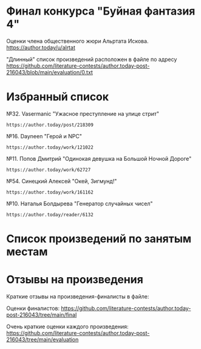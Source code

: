 # Финал конкурса "Буйная фантазия 4"
Оценки члена общественного жюри Альртата Искова.
https://author.today/u/alrtat

"Длинный" список произведений расположен в файле по адресу
https://github.com/literature-contests/author.today-post-216043/blob/main/evaluation/0.txt

# Избранный список

№32. Vasermanic "Ужасное преступление на улице стрит"

	https://author.today/post/218309


№16. Dayneen "Герой и NPC"

	https://author.today/work/121022

	
№11. Попов Дмитрий "Одинокая девушка на Большой Ночной Дороге"

	https://author.today/work/62727


№54. Синецкий Алексей "Окей, Зигмунд!"

	https://author.today/work/161162


№10. Наталья Болдырева "Генератор случайных чисел"

	https://author.today/reader/6132


# Список произведений по занятым местам


# Отзывы на произведения

Краткие отзывы на произведения-финалисты в файле:


Оценки финалистов:
https://github.com/literature-contests/author.today-post-216043/tree/main/final

Очень краткие оценки каждого произведения:
https://github.com/literature-contests/author.today-post-216043/tree/main/evaluation
